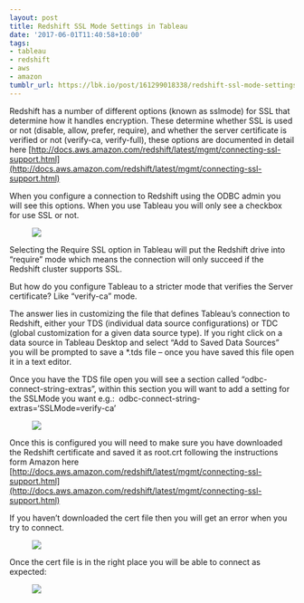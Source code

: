 ```yaml
---
layout: post
title: Redshift SSL Mode Settings in Tableau
date: '2017-06-01T11:40:58+10:00'
tags:
- tableau
- redshift
- aws
- amazon
tumblr_url: https://lbk.io/post/161299018338/redshift-ssl-mode-settings-in-tableau
---
```

Redshift has a number of different options (known as sslmode) for SSL that determine how it handles encryption. These determine whether SSL is used or not (disable, allow, prefer, require), and whether the server certificate is verified or not (verify-ca, verify-full), these options are documented in detail here [http://docs.aws.amazon.com/redshift/latest/mgmt/connecting-ssl-support.html](http://docs.aws.amazon.com/redshift/latest/mgmt/connecting-ssl-support.html)

When you configure a connection to Redshift using the ODBC admin you will see this options. When you use Tableau you will only see a checkbox for use SSL or not.

<figure data-orig-width="396" data-orig-height="361" class="tmblr-full"><img src="https://66.media.tumblr.com/dfa56cc5b46de9547dcdd59402d98a84/tumblr_inline_oquhw2WWyO1qbqa5u_540.png" data-orig-width="396" data-orig-height="361"></figure>

Selecting the Require SSL option in Tableau will put the Redshift drive into “require” mode which means the connection will only succeed if the Redshift cluster supports SSL.

But how do you configure Tableau to a stricter mode that verifies the Server certificate? Like “verify-ca” mode.

The answer lies in customizing the file that defines Tableau’s connection to Redshift, either your TDS (individual data source configurations) or TDC (global customization for a given data source type). If you right click on a data source in Tableau Desktop and select “Add to Saved Data Sources” you will be prompted to save a \*.tds file – once you have saved this file open it in a text editor.

Once you have the TDS file open you will see a section called “odbc-connect-string-extras”, within this section you will want to add a setting for the SSLMode you want e.g.: &nbsp;odbc-connect-string-extras=‘SSLMode=verify-ca’

<figure class="tmblr-full" data-orig-height="147" data-orig-width="459"><img src="https://66.media.tumblr.com/224c9dcf023197e8b9c779423a9c6ec1/tumblr_inline_oquhx9NfD61qbqa5u_540.png" data-orig-height="147" data-orig-width="459"></figure>

Once this is configured you will need to make sure you have downloaded the Redshift certificate and saved it as root.crt following the instructions form Amazon here [http://docs.aws.amazon.com/redshift/latest/mgmt/connecting-ssl-support.html](http://docs.aws.amazon.com/redshift/latest/mgmt/connecting-ssl-support.html)

If you haven’t downloaded the cert file then you will get an error when you try to connect.

<figure class="tmblr-full" data-orig-height="252" data-orig-width="556"><img src="https://66.media.tumblr.com/8c20808e09d2cca199c6b2c1d2d6e4f7/tumblr_inline_oqui04v2Ja1qbqa5u_540.png" data-orig-height="252" data-orig-width="556"></figure>

Once the cert file is in the right place you will be able to connect as expected:

<figure class="tmblr-full" data-orig-height="198" data-orig-width="624"><img src="https://66.media.tumblr.com/2333ece55fb5900673098d55726a9071/tumblr_inline_oquhxwtLeO1qbqa5u_540.png" data-orig-height="198" data-orig-width="624"></figure>
